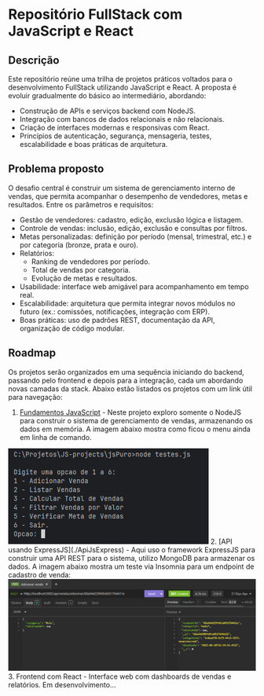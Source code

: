 # Repositório FullStack com JavaScript e React

## Descrição
Este repositório reúne uma trilha de projetos práticos voltados para o desenvolvimento FullStack utilizando 
JavaScript e React. A proposta é evoluir gradualmente do básico ao intermediário, abordando:
- Construção de APIs e serviços backend com NodeJS.
- Integração com bancos de dados relacionais e não relacionais.
- Criação de interfaces modernas e responsivas com React.
- Princípios de autenticação, segurança, mensageria, testes, escalabilidade e boas práticas de arquitetura.

## Problema proposto
O desafio central é construir um sistema de gerenciamento interno de vendas, que permita acompanhar o desempenho 
de vendedores, metas e resultados. Entre os parâmetros e requisitos:
- Gestão de vendedores: cadastro, edição, exclusão lógica e listagem.
- Controle de vendas: inclusão, edição, exclusão e consultas por filtros.
- Metas personalizadas: definição por período (mensal, trimestral, etc.) e por categoria (bronze, prata e ouro).
- Relatórios:
    - Ranking de vendedores por período.
    - Total de vendas por categoria.
    - Evolução de metas e resultados.
- Usabilidade: interface web amigável para acompanhamento em tempo real.
- Escalabilidade: arquitetura que permita integrar novos módulos no futuro (ex.: comissões, notificações, integração 
com ERP).
- Boas práticas: uso de padrões REST, documentação da API, organização de código modular.

## Roadmap
Os projetos serão organizados em uma sequência iniciando do backend, passando pelo frontend e depois para a 
integração, cada um abordando novas camadas da stack. Abaixo estão listados os projetos com um link útil para 
navegação:
1. [Fundamentos JavaScript](./jsPuro/README.md) - Neste projeto exploro somente o NodeJS para construir o sistema de 
gerenciamento de vendas, armazenando os dados em memória. A imagem abaixo mostra como ficou o menu ainda em linha de comando.<br>
<img src="./content/images/menu1.png">
2. [API usando ExpressJS](./ApiJsExpress)  - Aqui uso o framework ExpressJS para construir uma API REST
para o sistema, utilizo MongoDB para armazenar os dados. A imagem abaixo mostra um teste via Insomnia para um 
endpoint de cadastro de venda:
<img src="./content/images/adicionarVenda1.png">
3. Frontend com React - Interface web com dashboards de vendas e relatórios. Em desenvolvimento...